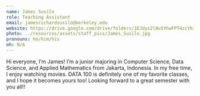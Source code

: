 ```yaml
---
name: James Susilo
role: Teaching Assistant
email: jamesrichardsusilo@berkeley.edu
website: https://drive.google.com/drive/folders/1EJdyx2l8uSYhwFPT4zcYh18nRiAatlTR?usp=sharing
photo: ../resources/assets/staff_pics/James_Susilo.jpg
pronouns: he/him/his
oh: N/A
---
```


Hi everyone, I’m James! I’m a junior majoring in Computer Science, Data Science, and Applied Mathematics from Jakarta, Indonesia. In my free time, I enjoy watching movies. DATA 100 is definitely one of my favorite classes, and I hope it becomes yours too! Looking forward to a great semester with you all!!
